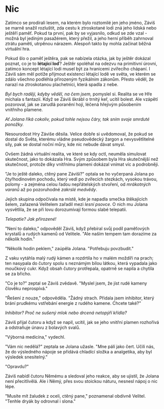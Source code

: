 # Nic

 Zatímco se prodírali lesem, na kterém bylo roztomilé jen jeho jméno, Záviš se marně snažil rozluštit, zda cestu k ztroskotané lodi zná jeho lidská nebo ještěří paměť. Pokud ta první, pak by se vyjasnilo, odkud se zde vzal - možná byl jediným pasažérem, který přežil, a jeho herní příběh zahrnoval ztrátu paměti, utrpěnou nárazem. Alespoň takto by mohla začínat běžná virtuální hra.

 Pokud šlo o paměť ještěra, pak se nabízela otázka, jak by ještěr dokázal poznat, co je to **létající loď**? Ještěr spoléhal na odezvu na primitivní úrovni, zatímco koncept létající lodi musel být za hranicemi zvířecího chápaní. I Záviš sám měl potíže přijmout existenci létající lodě ve světa, ve kterém se zdálo všechno podléhla přirozeným fyzikálním zákonům. Přesto věděl, že narazí na ztroskotanou plachetnici, která spadla z nebe.

 *Byl bych raději, kdyby věděl, na čem jsem,* pomyslel si. Realita se ve Hře míchala s fantazií. Když se Záviš škrábl o trnitý keř, ucítil bolest. Ale vzápětí pozoroval, jak se zarudlá poranění hojí, léčená hřejivým působením vnitřního plamene.

 *Ať Jolana říká cokoliv, pokud tohle nejsou čáry, tak sním svoje smrduté ponožky.*

 Nesourodost Hry Záviše děsila. Velice dobře si uvědomoval, že pokud se dostal do Světa, kterému vládne pseudovědecký žargon a nevysvětlitelné síly, pak se dostal noční můry, kde nic nebude dávat smysl.

 Ovšem žádná virtuální realita, ve které se kdy octl, neuměla simulovat skutečnost, jako to dokázala Hra. Svým způsobem byla Hra skutečnější než skutečnost, protože díky vnitřnímu plameni dokázal vnímat víc a podrobněji.

 "Je to ještě daleko, ctěný pane Záviši?" optala se ho vyčerpaná Jolana po čtyřhodinovém pochodu, který vedl po zvířecích stezkách, vysokou trávou, polomy - a zejména celou řadou nepřátelských stvoření, od *mrákotných varanů* až po pozoruhodné *zakrslé medvědy*.

Jejich skupina odpočívala na místě, kde je napadla smečka štěkajících šelem, zařazená Velitelem zařadil mezi *lesní psovce*. O nich mu Jolana vysvětlila, že se při lovu dorozumívají formou slabé telepatii.

*Telepatie? Jak přirozené!*  

"Není to daleko," odpověděl Záviš, když přebíral svůj podíl paměťových krystalů a rudých kamenů od Velitele. "Ale naším tempem tam dorazíme za několik hodin."

"Několik hodin peklem," zaúpěla Jolana. "Potřebuju povzbudit."

Z vaku vytáhla malý rudý kámen a rozdrtila ho v malém moždíři na prach; ten nasypala do čutory spolu s neznámým bílou látkou, která vypadala jako moučkový cukr. Když obsah čutory protřepala, opatrně se napila a chytila se za břicho.

"Co je to?" zeptal se Záviš zvědavě. "Myslel jsem, že jíst rudé kameny člověku neprospívá."

"Řešení z nouze," odpověděla. "Žádný strach. Přidala jsem inhibitor, který brání prudkému vstřebání energie z rudého kamene. Chcete také?"

*Inhibitor? Proč ne sušený mlok nebo drcená netopýří křídla?*

Záviš přijal čutoru a když se napil, ucítil, jak se jeho vnitřní plamen rozhořívá a odstraňuje únavu z bolavých svalů.

"Výborná medicína," vydechl.

"Vám nic nedělá?" zeptala se Jolana užasle. "Mne pálí jako čert. Učili nás, že do výsledného nápoje se přidává chladící složka a analgetika, aby byl výsledek snesitelný."

"Opravdu?"

Záviš nabídl čutoru Němému a sledoval jeho reakce, aby se ujistil, že Jolana není přecitlivělá. Ale i Němý, přes svou stoickou náturu, nesnesl nápoj o nic lépe.

"Musíte mít žaludek z oceli, ctěný pane," poznamenal obdivně Velitel. "Tenhle dryák by odrovnal i slona."
